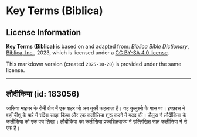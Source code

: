 # Key Terms (Biblica)

## License Information

**Key Terms (Biblica)** is based on and adapted from: _Biblica Bible Dictionary_, [Biblica, Inc.](https://www.biblica.com/), 2023, which is licensed under a [CC BY-SA 4.0 license](https://creativecommons.org/licenses/by-sa/4.0/legalcode.en).

This markdown version (created `2025-10-20`) is provided under the same license.



--------------------------------

## लौदीकिया (id: 183056)

आसिया माइनर के रोमी क्षेत्र में एक शहर जो अब तुर्की कहलाता है। यह कुलुस्से के पास था। इपफ्रास ने वहाँ यीशु के बारे में संदेश साझा किया और एक कलीसिया शुरू करने में मदद की। पौलुस ने लौदीकिया के कलीसिया को एक पत्र लिखा। लौदीकिया का कलीसिया प्रकाशितवाक्य में उल्लिखित सात कलीसिया में से एक है।


